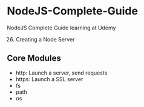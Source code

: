 # NodeJS-Complete-Guide
NodeJS Complete Guide learning at Udemy

26. Creating a Node Server
## Core Modules
- http: Launch a server, send requests
- https: Launch a SSL server
- fs
- path
- os